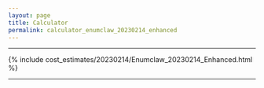 ```yaml
---
layout: page
title: Calculator
permalink: calculator_enumclaw_20230214_enhanced
---
```


___

{% include cost_estimates/20230214/Enumclaw_20230214_Enhanced.html %}

___


